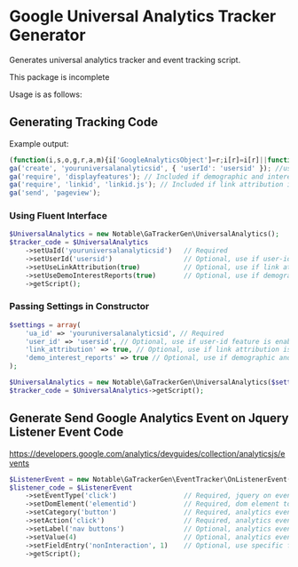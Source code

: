 # Google Universal Analytics Tracker Generator

Generates universal analytics tracker and event tracking script.

This package is incomplete

Usage is as follows:

## Generating Tracking Code

Example output:

```javascript
(function(i,s,o,g,r,a,m){i['GoogleAnalyticsObject']=r;i[r]=i[r]||function(){(i[r].q=i[r].q||[]).push(arguments)},i[r].l=1*new Date();a=s.createElement(o),m=s.getElementsByTagName(o)[0];a.async=1;a.src=g;m.parentNode.insertBefore(a,m)})(window,document,'script','//www.google-analytics.com/analytics.js','ga');
ga('create', 'youruniversalanalyticsid', { 'userId': 'usersid' }); //userid portion included if the option is set
ga('require', 'displayfeatures'); // Included if demographic and interest reports is set to true
ga('require', 'linkid', 'linkid.js'); // Included if link attribution is set to true
ga('send', 'pageview');
```

### Using Fluent Interface

```php
$UniversalAnalytics = new Notable\GaTrackerGen\UniversalAnalytics();
$tracker_code = $UniversalAnalytics
	->setUaId('youruniversalanalyticsid') 	// Required
	->setUserId('usersid') 					// Optional, use if user-id feature is enabled on property
	->setUseLinkAttribution(true) 			// Optional, use if link attribution is enabled on property
	->setUseDemoInterestReports(true) 		// Optional, use if demographic and interest reports are enabled on property
	->getScript();
```

### Passing Settings in Constructor

```php
$settings = array(
	'ua_id' => 'youruniversalanalyticsid', // Required
	'user_id' => 'usersid', // Optional, use if user-id feature is enabled on property
	'link_attribution' => true, // Optional, use if link attribution is enabled on property
	'demo_interest_reports' => true // Optional, use if demographic and interest reports are enabled on property
);

$UniversalAnalytics = new Notable\GaTrackerGen\UniversalAnalytics($settings);
$tracker_code = $UniversalAnalytics->getScript();
```

## Generate Send Google Analytics Event on Jquery Listener Event Code

https://developers.google.com/analytics/devguides/collection/analyticsjs/events

```php
$ListenerEvent = new Notable\GaTrackerGen\EventTracker\OnListenerEvent();
$listener_code = $ListenerEvent
	->setEventType('click') 				// Required, jquery on event type (click, mouseover, etc)
	->setDomElement('elementid') 			// Required, dom element to which listener should be attached
	->setCategory('button') 				// Required, analytics event category
	->setAction('click') 					// Required, analytics event action
	->setLabel('nav buttons') 				// Optional, analytics event label
	->setValue(4) 							// Optional, analytics event value
	->setFieldEntry('nonInteraction', 1) 	// Optional, use specific field names and values accepted by universal analytics
	->getScript();
```